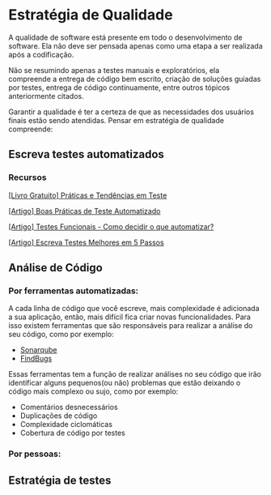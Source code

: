 # Estratégia de Qualidade

A qualidade de software está presente em todo o desenvolvimento de software.
Ela não deve ser pensada apenas como uma etapa a ser realizada após a
codificação.

Não se resumindo apenas a testes manuais e exploratórios, ela compreende a
entrega de código bem escrito, criação de soluções guiadas por testes, entrega
de código continuamente, entre outros tópicos anteriormente citados.

Garantir a qualidade é ter a certeza de que as necessidades dos usuários finais
estão sendo atendidas. Pensar em estratégia de qualidade compreende:

<!-- toc -->

## Escreva testes automatizados

### Recursos

[[Livro Gratuito] Práticas e Tendências em Teste](https://info.thoughtworks.com/praticas-e-tendencias-em-teste-ebook.html)

[[Artigo] Boas Práticas de Teste Automatizado](http://www.bugbang.com.br/agile-brazil-2012-boas-praticas-de-teste-automatizado/)

[[Artigo] Testes Funcionais - Como decidir o que automatizar?](https://www.thoughtworks.com/pt/insights/blog/functional-tests-how-decide-what-automate)

[[Artigo] Escreva Testes Melhores em 5 Passos](https://www.thoughtworks.com/pt/insights/blog/write-better-tests-5-steps)

## Análise  de Código

### Por ferramentas automatizadas:

A cada linha de código que você escreve, mais complexidade é adicionada a sua aplicação, então, mais difícil fica criar novas funcionalidades. Para isso existem ferramentas que são responsáveis para realizar a análise do seu código, como por exemplo:

 - [Sonarqube](http://www.sonarqube.org/)
 - [FindBugs](http://findbugs.sourceforge.net/)

Essas ferramentas tem a função de realizar análises no seu código que irão identificar alguns pequenos(ou não) problemas que estão deixando o código mais complexo ou sujo, como por exemplo:

 - Comentários desnecessários
 - Duplicações de código
 - Complexidade ciclomáticas
 - Cobertura de código por testes

### Por pessoas:
<!-- falar de praticas de PR  -->




















## Estratégia de testes
